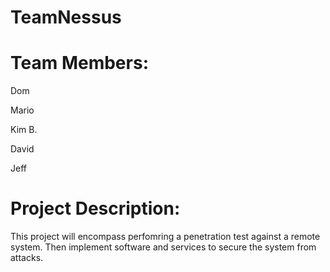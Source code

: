 # TeamNessus

# Team Members:

Dom

Mario

Kim B.

David

Jeff

# Project Description:
This project will encompass perfomring a penetration test against a remote system.
Then implement software and services to secure the system from attacks.